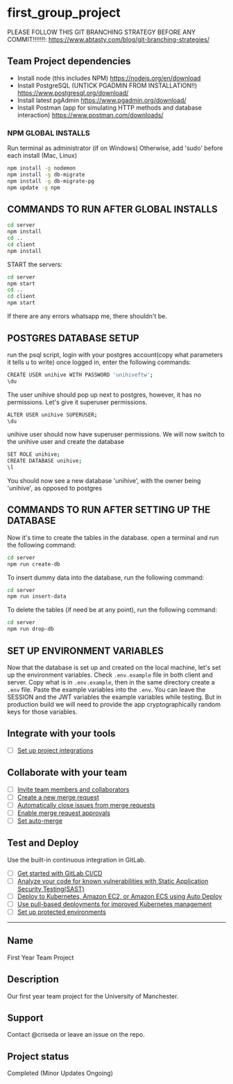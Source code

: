 # first_group_project

PLEASE FOLLOW THIS GIT BRANCHING STRATEGY BEFORE ANY COMMIT!!!!!!!:
<https://www.abtasty.com/blog/git-branching-strategies/>

## Team Project dependencies

- Install node (this includes NPM)
  <https://nodejs.org/en/download>
- Install PostgreSQL (UNTICK PGADMIN FROM INSTALLATION!!)
  <https://www.postgresql.org/download/>
- Install latest pgAdmin
  <https://www.pgadmin.org/download/>
- Install Postman (app for simulating HTTP methods and database interaction)
  <https://www.postman.com/downloads/>

### NPM GLOBAL INSTALLS

Run terminal as administrator (if on Windows)
Otherwise, add 'sudo' before each install (Mac, Linux)

```bash
npm install -g nodemon
npm install -g db-migrate
npm install -g db-migrate-pg
npm update -g npm
```

## COMMANDS TO RUN AFTER GLOBAL INSTALLS

```bash
cd server
npm install
cd ..
cd client
npm install

```

START the servers:

```bash
cd server
npm start
cd ..
cd client
npm start
```

If there are any errors whatsapp me, there shouldn't be.

## POSTGRES DATABASE SETUP

run the psql script, login with your postgres account(copy what parameters it tells u to write)
once logged in, enter the following commands:

```bash
CREATE USER unihive WITH PASSWORD 'unihiveftw';
\du
```

The user unihive should pop up next to postgres, however, it has no permissions.
Let's give it superuser permissions.

```bash
ALTER USER unihive SUPERUSER;
\du
```

unihive user should now have superuser permissions.
We will now switch to the unihive user and create the database

```bash
SET ROLE unihive;
CREATE DATABASE unihive;
\l
```

You should now see a new database 'unihive', with the owner being 'unihive', as opposed to postgres

## COMMANDS TO RUN AFTER SETTING UP THE DATABASE

Now it's time to create the tables in the database. open a terminal and run the following command:

```bash
cd server
npm run create-db
```

To insert dummy data into the database, run the following command:

```bash
cd server
npm run insert-data
```

To delete the tables (if need be at any point), run the following command:

```bash
cd server
npm run drop-db
```

## SET UP ENVIRONMENT VARIABLES

Now that the database is set up and created on the local machine, let's set up the environment variables.
Check `.env.example` file in both client and server. Copy what is in `.env.example`, then in the same directory create a `.env` file. Paste the example variables into the `.env`. You can leave the SESSION and the JWT variables the example variables while testing. But in production build we will need to provide the app cryptographically random keys for those variables.

## Integrate with your tools

- [ ] [Set up project integrations](https://gitlab.cs.man.ac.uk/a38062an/first_group_project/-/settings/integrations)

## Collaborate with your team

- [ ] [Invite team members and collaborators](https://docs.gitlab.com/ee/user/project/members/)
- [ ] [Create a new merge request](https://docs.gitlab.com/ee/user/project/merge_requests/creating_merge_requests.html)
- [ ] [Automatically close issues from merge requests](https://docs.gitlab.com/ee/user/project/issues/managing_issues.html#closing-issues-automatically)
- [ ] [Enable merge request approvals](https://docs.gitlab.com/ee/user/project/merge_requests/approvals/)
- [ ] [Set auto-merge](https://docs.gitlab.com/ee/user/project/merge_requests/merge_when_pipeline_succeeds.html)

## Test and Deploy

Use the built-in continuous integration in GitLab.

- [ ] [Get started with GitLab CI/CD](https://docs.gitlab.com/ee/ci/quick_start/index.html)
- [ ] [Analyze your code for known vulnerabilities with Static Application Security Testing(SAST)](https://docs.gitlab.com/ee/user/application_security/sast/)
- [ ] [Deploy to Kubernetes, Amazon EC2, or Amazon ECS using Auto Deploy](https://docs.gitlab.com/ee/topics/autodevops/requirements.html)
- [ ] [Use pull-based deployments for improved Kubernetes management](https://docs.gitlab.com/ee/user/clusters/agent/)
- [ ] [Set up protected environments](https://docs.gitlab.com/ee/ci/environments/protected_environments.html)

---

## Name

First Year Team Project

## Description

Our first year team project for the University of Manchester.

## Support

Contact @criseda or leave an issue on the repo.

## Project status

Completed (Minor Updates Ongoing)
